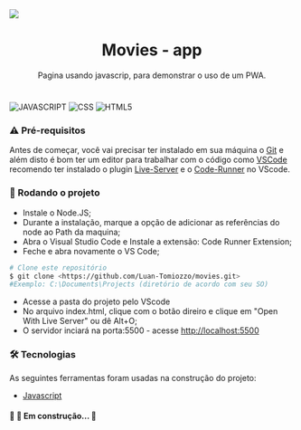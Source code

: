  <img src="screenshot-blog.png">
<h1 align="center">Movies - app</h1>
<p align="center">Pagina usando javascrip, para demonstrar o uso de um PWA.</p>
<h1 align="center"></h1>



![JAVASCRIPT](https://img.shields.io/badge/JavaScript-323330?style=for-the-badge&logo=javascript&logoColor=F7DF1E)
![CSS](https://img.shields.io/badge/CSS3-1572B6?style=for-the-badge&logo=css3&logoColor=white)
![HTML5](https://img.shields.io/badge/HTML5-E34F26?style=for-the-badge&logo=html5&logoColor=white)


### ⚠️ Pré-requisitos

Antes de começar, você vai precisar ter instalado em sua máquina o [Git](https://git-scm.com) e além disto é bom ter um editor para trabalhar com o código como [VSCode](https://code.visualstudio.com/) recomendo ter instalado o plugin [Live-Server](https://marketplace.visualstudio.com/items?itemName=ritwickdey.LiveServer) e o [Code-Runner](https://marketplace.visualstudio.com/items?itemName=formulahendry.code-runner) no VScode.

### 🎲 Rodando o projeto

- Instale o Node.JS;
- Durante a instalação, marque a opção de adicionar as referências do node ao Path da maquina;
- Abra o Visual Studio Code e Instale a extensão: Code Runner Extension;
- Feche e abra novamente o VS Code;

```bash
# Clone este repositório
$ git clone <https://github.com/Luan-Tomiozzo/movies.git>
#Exemplo: C:\Documents\Projects (diretório de acordo com seu SO)
```
- Acesse a pasta do projeto pelo VScode
- No arquivo index.html, clique com o botão direiro e clique em "Open With Live Server" ou dê Alt+O;
- O servidor inciará na porta:5500 - acesse <http://localhost:5500>

### 🛠 Tecnologias

As seguintes ferramentas foram usadas na construção do projeto:

- [Javascript](https://www.javascript.com/)


<h4>
	🚧 🚀 Em construção...  🚧
</h4>